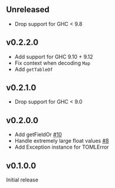 ## Unreleased

* Drop support for GHC < 9.8

## v0.2.2.0

* Add support for GHC 9.10 + 9.12
* Fix context when decoding `Map`
* Add `getTableOf`

## v0.2.1.0

* Drop support for GHC < 9.0

## v0.2.0.0

* Add getFieldOr [#10](https://github.com/brandonchinn178/toml-reader/issues/10)
* Handle extremely large float values [#8](https://github.com/brandonchinn178/toml-reader/issues/8)
* Add Exception instance for TOMLError

## v0.1.0.0

Initial release
